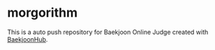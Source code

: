 # morgorithm
This is a auto push repository for Baekjoon Online Judge created with [BaekjoonHub](https://github.com/BaekjoonHub/BaekjoonHub).
